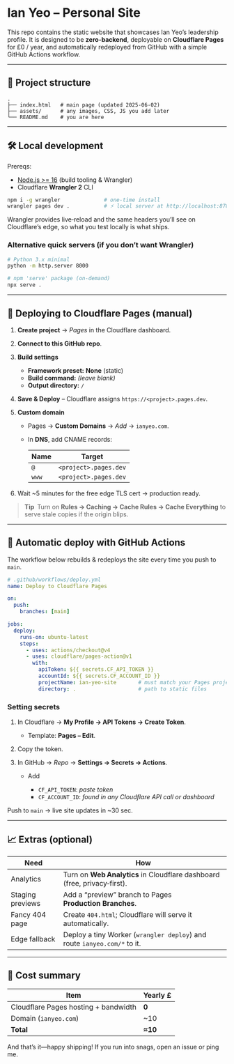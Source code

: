 # Ian Yeo – Personal Site

This repo contains the static website that showcases Ian Yeo’s leadership profile. It is designed to be **zero‑backend**, deployable on **Cloudflare Pages** for £0 / year, and automatically redeployed from GitHub with a simple GitHub Actions workflow.

---

## 📂 Project structure

```text
.
├── index.html   # main page (updated 2025‑06‑02)
├── assets/      # any images, CSS, JS you add later
└── README.md    # you are here
```

---

## 🛠 Local development

Prereqs:

* [Node.js >= 16](https://nodejs.org/) (build tooling & Wrangler)
* Cloudflare **Wrangler 2** CLI

```bash
npm i -g wrangler              # one‑time install
wrangler pages dev .           # ⚡ local server at http://localhost:8787
```

Wrangler provides live‑reload and the same headers you’ll see on Cloudflare’s edge, so what you test locally is what ships.

### Alternative quick servers (if you don’t want Wrangler)

```bash
# Python 3.x minimal
python -m http.server 8000

# npm 'serve' package (on‑demand)
npx serve .
```

---

## 🚀 Deploying to **Cloudflare Pages** (manual)

1. **Create project** → *Pages* in the Cloudflare dashboard.
2. **Connect to this GitHub repo**.
3. **Build settings**

   * **Framework preset:** **None** (static)
   * **Build command:** *(leave blank)*
   * **Output directory:** `/`
4. **Save & Deploy** – Cloudflare assigns `https://<project>.pages.dev`.
5. **Custom domain**

   * Pages → **Custom Domains** → *Add* → `ianyeo.com`.
   * In **DNS**, add CNAME records:

     | Name  | Target                |
     | ----- | --------------------- |
     | `@`   | `<project>.pages.dev` |
     | `www` | `<project>.pages.dev` |
6. Wait \~5 minutes for the free edge TLS cert → production ready.

> **Tip** Turn on **Rules → Caching → Cache Rules → Cache Everything** to serve stale copies if the origin blips.

---

## 🤖 Automatic deploy with **GitHub Actions**

The workflow below rebuilds & redeploys the site every time you push to `main`.

```yaml
# .github/workflows/deploy.yml
name: Deploy to Cloudflare Pages

on:
  push:
    branches: [main]

jobs:
  deploy:
    runs-on: ubuntu-latest
    steps:
      - uses: actions/checkout@v4
      - uses: cloudflare/pages-action@v1
        with:
          apiToken: ${{ secrets.CF_API_TOKEN }}
          accountId: ${{ secrets.CF_ACCOUNT_ID }}
          projectName: ian-yeo-site       # must match your Pages project
          directory: .                    # path to static files
```

### Setting secrets

1. In Cloudflare → **My Profile → API Tokens → Create Token**.

   * Template: **Pages – Edit**.
2. Copy the token.
3. In GitHub → *Repo* → **Settings → Secrets → Actions**.

   * Add

     * `CF_API_TOKEN`: *paste token*
     * `CF_ACCOUNT_ID`: *found in any Cloudflare API call or dashboard*

Push to `main` → live site updates in \~30 sec.

---

## 📈 Extras (optional)

| Need             | How                                                                      |
| ---------------- | ------------------------------------------------------------------------ |
| Analytics        | Turn on **Web Analytics** in Cloudflare dashboard (free, privacy‑first). |
| Staging previews | Add a “preview” branch to Pages **Production Branches**.                 |
| Fancy 404 page   | Create `404.html`; Cloudflare will serve it automatically.               |
| Edge fallback    | Deploy a tiny Worker (`wrangler deploy`) and route `ianyeo.com/*` to it. |

---

## 💸 Cost summary

| Item                                 | Yearly £ |
| ------------------------------------ | -------- |
| Cloudflare Pages hosting + bandwidth | **0**    |
| Domain (`ianyeo.com`)                | \~10     |
| **Total**                            | **≈10**  |

And that’s it—happy shipping! If you run into snags, open an issue or ping me.

